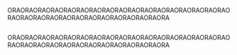 ORAORAORAORAORAORAORAORAORAORAORAORAORAORAORAORAORAORAORAORAORAORAORAORAORAORAORAORAORAORA
<p>
<div>
<img a href="https://encrypted-tbn0.gstatic.com/images?q=tbn:ANd9GcS00pulR_L6Zkz6jxdEvKHxQTyLg0JP4oZJsl5f4_8EPWjQo6Zoxa_xkorc_MsJBNJJiSY&usqp=CAU"/>
<p>
ORAORAORAORAORAORAORAORAORAORAORAORAORAORAORAORAORAORAORAORAORAORAORAORAORAORAORAORAORAORA

<!--colocar outras tranqueiras depois--!>
